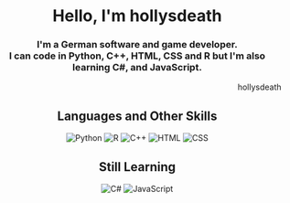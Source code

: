<h1 align="center">Hello, I'm hollysdeath</h1>
<h3 align="center">
  I'm a German software and game developer.
  <br>
  I can code in Python, C++, HTML, CSS and R but I'm also learning C#, and JavaScript.
</h3>

<p align="right">hollysdeath</p>

<h2 align="center">Languages and Other Skills</h2>
<p align="center">
  <img src="https://img.shields.io/badge/Python-3776AB?style=for-the-badge&logo=python&logoColor=white" alt="Python">
  <img src="https://img.shields.io/badge/R-276DC3?style=for-the-badge&logo=r&logoColor=white" alt="R">
  <img src="https://img.shields.io/badge/C++-276DC3?style=for-the-badge&logo=cplusplus&logoColor=white" alt="C++">
  <img src="https://img.shields.io/badge/HTML-E34F26?style=for-the-badge&logo=html5&logoColor=white" alt="HTML">
  <img src="https://img.shields.io/badge/CSS-1572B6?style=for-the-badge&logo=css3&logoColor=white" alt="CSS">
</p>

<h2 align="center">Still Learning</h2>
<p align="center">
  <img src="https://img.shields.io/badge/C%23-239120?style=for-the-badge&logo=csharp&logoColor=white" alt="C#">
  <img src="https://img.shields.io/badge/JavaScript-F7DF1E?style=for-the-badge&logo=javascript&logoColor=black" alt="JavaScript">
</p>

